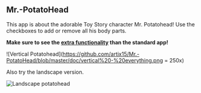 ## Mr.-PotatoHead

This app is about the adorable Toy Story character Mr. Potatohead! Use the checkboxes to add or remove all his body parts. 

**Make sure to see the [extra functionality](https://github.com/artix15/Mr.-PotatoHead/blob/master/doc/Extra.md ) than the standard app!** 



![Vertical Potatohead](https://github.com/artix15/Mr.-PotatoHead/blob/master/doc/vertical%20-%20everything.png = 250x)

Also try the landscape version.

![Landscape potatohead](https://github.com/artix15/Mr.-PotatoHead/blob/master/doc/horizontal%20-%20few%20selected.png)

